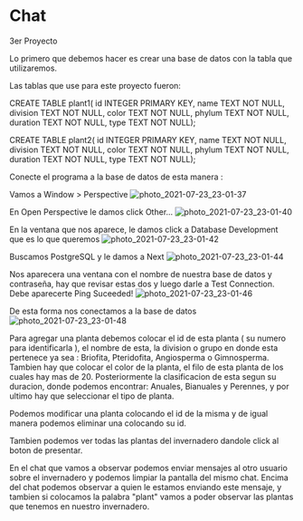 # Chat
3er Proyecto


Lo primero que debemos hacer es crear una base de datos con la tabla que utilizaremos.

Las tablas que use para este proyecto fueron:

CREATE TABLE plant1( id INTEGER PRIMARY KEY, name TEXT NOT NULL, division TEXT NOT NULL, color TEXT NOT NULL, phylum TEXT NOT NULL, duration TEXT NOT NULL, type TEXT NOT NULL);


CREATE TABLE plant2( id INTEGER PRIMARY KEY, name TEXT NOT NULL, division TEXT NOT NULL, color TEXT NOT NULL, phylum TEXT NOT NULL, duration TEXT NOT NULL, type TEXT NOT NULL);



Conecte el programa a la base de datos de esta manera : 

Vamos a Window > Perspective 
![photo_2021-07-23_23-01-37](https://user-images.githubusercontent.com/64318749/126855647-8f18ac24-4b62-48dd-b61f-3894221b8418.jpg)




En Open Perspective le damos click  Other...
![photo_2021-07-23_23-01-40](https://user-images.githubusercontent.com/64318749/126855664-f40fe79a-4c37-4ac5-85c5-b596b19af012.jpg)




En la ventana que nos aparece, le damos click a Database Development que es lo que queremos
![photo_2021-07-23_23-01-42](https://user-images.githubusercontent.com/64318749/126855674-295e11d4-54bd-4aba-9d22-616d47dd803f.jpg)




Buscamos PostgreSQL y le damos a Next
![photo_2021-07-23_23-01-44](https://user-images.githubusercontent.com/64318749/126855687-2c2d4422-5c0b-47d5-8e18-e1ab48e2ad5a.jpg)



Nos aparecera una ventana con el nombre de nuestra base de datos y contraseña, hay que revisar estas dos y luego darle a Test Connection.
Debe aparecerte Ping Suceeded!
![photo_2021-07-23_23-01-46](https://user-images.githubusercontent.com/64318749/126855697-36426e3a-d79d-49d5-89f9-44cce2012d95.jpg)



De esta forma nos conectamos a la base de datos
![photo_2021-07-23_23-01-48](https://user-images.githubusercontent.com/64318749/126855721-003f2c3b-fddf-4293-acc5-2740e7f8f502.jpg)



Para agregar una planta debemos colocar el id de esta planta ( su numero para identificarla ), el nombre de esta, la division o grupo en donde esta pertenece ya sea : Briofita, Pteridofita, Angiosperma o Gimnosperma. Tambien hay que colocar el color de la planta, el filo de esta planta de los cuales hay mas de 20. Posteriormente la clasificacion de esta segun su duracion, donde podemos encontrar:  Anuales, Bianuales y Perennes, y por ultimo hay que seleccionar el tipo de planta.

Podemos modificar una planta colocando el id de la misma y de igual manera podemos eliminar una colocando su id.

Tambien podemos ver todas las plantas del invernadero dandole click al boton de presentar.

En el chat que vamos a observar podemos enviar mensajes al otro usuario sobre el invernadero y podemos limpiar la pantalla del mismo chat. 
Encima del chat podemos observar a quien le estamos enviando este mensaje, y tambien si colocamos la palabra "plant" vamos a poder observar las plantas que tenemos en nuestro invernadero.
